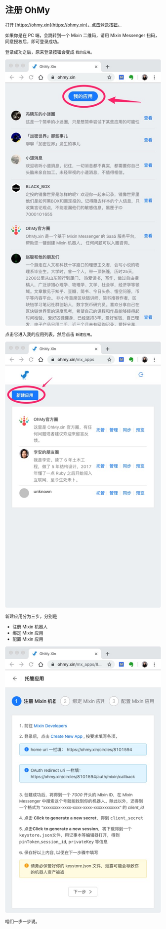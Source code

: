 # 注册 OhMy

打开 [https://ohmy.xin](https://ohmy.xin)，点击登录按钮。

如果你是在 PC 端，会跳转到一个 Mixin 二维码，请用 Mixin Messenger 扫码，同意授权后，即可登录成功。

登录成功之后，原来登录按钮会变成 `我的应用`。

![Jietu20191006-115351](../assets/images/Jietu20191006-115351.jpg)

点击它进入我的应用列表，然后点击 `新建应用`。

![Jietu20191006-115309](../assets/images/Jietu20191006-115309.jpg)

新建应用分为三步，分别是

- 注册 Mixin 机器人
- 绑定 Mixin 应用
- 配置 Mixin 应用

![Jietu20191006-115140](../assets/images/Jietu20191006-115140.jpg)

咱们一步一步说。
